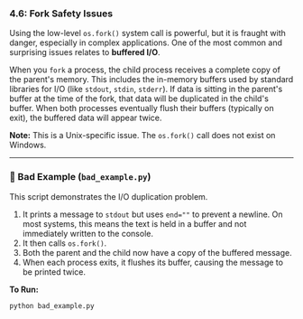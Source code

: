 ### 4.6: Fork Safety Issues

Using the low-level `os.fork()` system call is powerful, but it is fraught with danger, especially in complex applications. One of the most common and surprising issues relates to **buffered I/O**.

When you `fork` a process, the child process receives a complete copy of the parent's memory. This includes the in-memory buffers used by standard libraries for I/O (like `stdout`, `stdin`, `stderr`). If data is sitting in the parent's buffer at the time of the fork, that data will be duplicated in the child's buffer. When both processes eventually flush their buffers (typically on exit), the buffered data will appear twice.

**Note:** This is a Unix-specific issue. The `os.fork()` call does not exist on Windows.

---

### 🔴 Bad Example (`bad_example.py`)

This script demonstrates the I/O duplication problem.
1.  It prints a message to `stdout` but uses `end=""` to prevent a newline. On most systems, this means the text is held in a buffer and not immediately written to the console.
2.  It then calls `os.fork()`.
3.  Both the parent and the child now have a copy of the buffered message.
4.  When each process exits, it flushes its buffer, causing the message to be printed twice.

**To Run:**
```bash
python bad_example.py